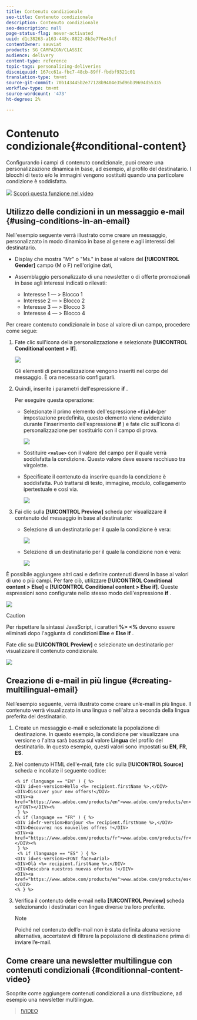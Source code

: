 ```yaml
---
title: Contenuto condizionale
seo-title: Contenuto condizionale
description: Contenuto condizionale
seo-description: null
page-status-flag: never-activated
uuid: d1c38263-a163-448c-8822-8b3e776e45cf
contentOwner: sauviat
products: SG_CAMPAIGN/CLASSIC
audience: delivery
content-type: reference
topic-tags: personalizing-deliveries
discoiquuid: 167cc61a-fbc7-48cb-89ff-fbdbf9321c01
translation-type: tm+mt
source-git-commit: 70b143445b2e77128b9404e35d96b39694d55335
workflow-type: tm+mt
source-wordcount: '473'
ht-degree: 2%

---
```



# Contenuto condizionale{#conditional-content}

Configurando i campi di contenuto condizionale, puoi creare una personalizzazione dinamica in base, ad esempio, al profilo del destinatario. I blocchi di testo e/o le immagini vengono sostituiti quando una particolare condizione è soddisfatta.

![](assets/do-not-localize/how-to-video.png) [Scopri questa funzione nel video](#conditionnal-content-video)


## Utilizzo delle condizioni in un messaggio e-mail {#using-conditions-in-an-email}

Nell&#39;esempio seguente verrà illustrato come creare un messaggio, personalizzato in modo dinamico in base al genere e agli interessi del destinatario.

* Display che mostra &quot;Mr&quot; o &quot;Ms.&quot; in base al valore del **[!UICONTROL Gender]** campo (M o F) nell&#39;origine dati,
* Assemblaggio personalizzato di una newsletter o di offerte promozionali in base agli interessi indicati o rilevati:

   * Interesse 1 — > Blocco 1
   * Interesse 2 — > Blocco 2
   * Interesse 3 — > Blocco 3
   * Interesse 4 — > Blocco 4

Per creare contenuto condizionale in base al valore di un campo, procedere come segue:

1. Fate clic sull&#39;icona della personalizzazione e selezionate **[!UICONTROL Conditional content > If]**.

   ![](assets/s_ncs_user_conditional_content02.png)

   Gli elementi di personalizzazione vengono inseriti nel corpo del messaggio. È ora necessario configurarli.

1. Quindi, inserite i parametri dell&#39;espressione **if** .

   Per eseguire questa operazione:

   * Selezionate il primo elemento dell&#39;espressione **`<field>`**(per impostazione predefinita, questo elemento viene evidenziato durante l&#39;inserimento dell&#39;espressione **if** ) e fate clic sull&#39;icona di personalizzazione per sostituirlo con il campo di prova.

      ![](assets/s_ncs_user_conditional_content03.png)

   * Sostituire **`<value>`** con il valore del campo per il quale verrà soddisfatta la condizione. Questo valore deve essere racchiuso tra virgolette.
   * Specificate il contenuto da inserire quando la condizione è soddisfatta. Può trattarsi di testo, immagine, modulo, collegamento ipertestuale e così via.

      ![](assets/s_ncs_user_conditional_content04.png)

1. Fai clic sulla **[!UICONTROL Preview]** scheda per visualizzare il contenuto del messaggio in base al destinatario:

   * Selezione di un destinatario per il quale la condizione è vera:

      ![](assets/s_ncs_user_conditional_content05.png)

   * Selezione di un destinatario per il quale la condizione non è vera:

      ![](assets/s_ncs_user_conditional_content06.png)

È possibile aggiungere altri casi e definire contenuti diversi in base ai valori di uno o più campi. Per fare ciò, utilizzare **[!UICONTROL Conditional content > Else]** e **[!UICONTROL Conditional content > Else if]**. Queste espressioni sono configurate nello stesso modo dell&#39;espressione **if** .

![](assets/s_ncs_user_conditional_content07.png)

>[!CAUTION]
>
>Per rispettare la sintassi JavaScript, i caratteri **%> &lt;%** devono essere eliminati dopo l&#39;aggiunta di condizioni **Else** e **Else if** .

Fate clic su **[!UICONTROL Preview]** e selezionate un destinatario per visualizzare il contenuto condizionale.

![](assets/s_ncs_user_conditional_content08.png)

## Creazione di e-mail in più lingue {#creating-multilingual-email}

Nell’esempio seguente, verrà illustrato come creare un’e-mail in più lingue. Il contenuto verrà visualizzato in una lingua o nell&#39;altra a seconda della lingua preferita del destinatario.

1. Create un messaggio e-mail e selezionate la popolazione di destinazione. In questo esempio, la condizione per visualizzare una versione o l&#39;altra sarà basata sul valore **Lingua** del profilo del destinatario. In questo esempio, questi valori sono impostati su **EN**, **FR**, **ES**.
1. Nel contenuto HTML dell&#39;e-mail, fate clic sulla **[!UICONTROL Source]** scheda e incollate il seguente codice:

   ```
   <% if (language == "EN" ) { %>
   <DIV id=en-version>Hello <%= recipient.firstName %>,</DIV>
   <DIV>Discover your new offers!</DIV>
   <DIV><a href="https://www.adobe.com/products/en">www.adobe.com/products/en</A></FONT></DIV><%
    } %>
   <% if (language == "FR" ) { %>
   <DIV id=fr-version>Bonjour <%= recipient.firstName %>,</DIV>
   <DIV>Découvrez nos nouvelles offres !</DIV>
   <DIV><a href="https://www.adobe.com/products/fr">www.adobe.com/products/fr</A></DIV><%
    } %>
    <% if (language == "ES" ) { %>
   <DIV id=es-version><FONT face=Arial>
   <DIV>Olà <%= recipient.firstName %>,</DIV>
   <DIV>Descubra nuestros nuevas ofertas !</DIV>
   <DIV><a href="https://www.adobe.com/products/es">www.adobe.com/products/es</A></DIV>
   <% } %>
   ```

1. Verifica il contenuto delle e-mail nella **[!UICONTROL Preview]** scheda selezionando i destinatari con lingue diverse tra loro preferite.

   >[!NOTE]
   >
   >Poiché nel contenuto dell’e-mail non è stata definita alcuna versione alternativa, accertatevi di filtrare la popolazione di destinazione prima di inviare l’e-mail.

## Come creare una newsletter multilingue con contenuti condizionali {#conditionnal-content-video}

Scoprite come aggiungere contenuti condizionali a una distribuzione, ad esempio una newsletter multilingue.

>[!VIDEO](https://video.tv.adobe.com/v/24926?quality=12)
